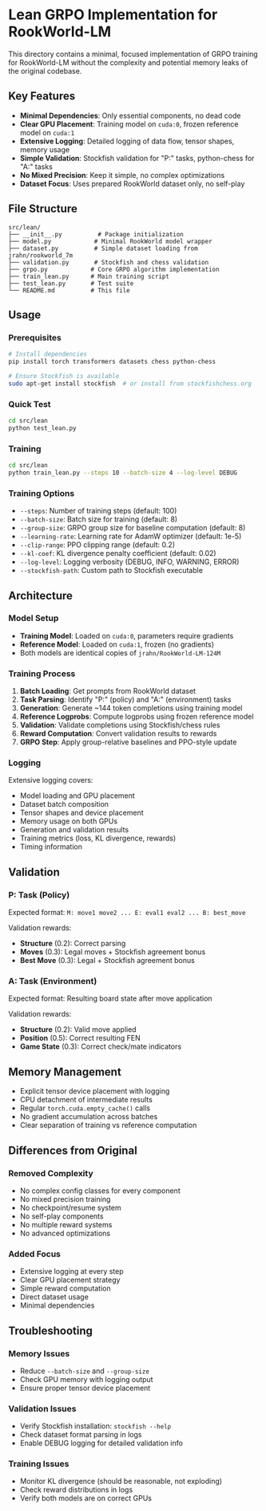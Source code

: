 # Lean GRPO Implementation for RookWorld-LM

This directory contains a minimal, focused implementation of GRPO training for RookWorld-LM without the complexity and potential memory leaks of the original codebase.

## Key Features

- **Minimal Dependencies**: Only essential components, no dead code
- **Clear GPU Placement**: Training model on `cuda:0`, frozen reference model on `cuda:1`
- **Extensive Logging**: Detailed logging of data flow, tensor shapes, memory usage
- **Simple Validation**: Stockfish validation for "P:" tasks, python-chess for "A:" tasks
- **No Mixed Precision**: Keep it simple, no complex optimizations
- **Dataset Focus**: Uses prepared RookWorld dataset only, no self-play

## File Structure

```
src/lean/
├── __init__.py          # Package initialization
├── model.py            # Minimal RookWorld model wrapper
├── dataset.py          # Simple dataset loading from jrahn/rookworld_7m
├── validation.py       # Stockfish and chess validation
├── grpo.py            # Core GRPO algorithm implementation
├── train_lean.py      # Main training script
├── test_lean.py       # Test suite
└── README.md          # This file
```

## Usage

### Prerequisites

```bash
# Install dependencies
pip install torch transformers datasets chess python-chess

# Ensure Stockfish is available
sudo apt-get install stockfish  # or install from stockfishchess.org
```

### Quick Test

```bash
cd src/lean
python test_lean.py
```

### Training

```bash
cd src/lean
python train_lean.py --steps 10 --batch-size 4 --log-level DEBUG
```

### Training Options

- `--steps`: Number of training steps (default: 100)
- `--batch-size`: Batch size for training (default: 8)
- `--group-size`: GRPO group size for baseline computation (default: 8)
- `--learning-rate`: Learning rate for AdamW optimizer (default: 1e-5)
- `--clip-range`: PPO clipping range (default: 0.2)
- `--kl-coef`: KL divergence penalty coefficient (default: 0.02)
- `--log-level`: Logging verbosity (DEBUG, INFO, WARNING, ERROR)
- `--stockfish-path`: Custom path to Stockfish executable

## Architecture

### Model Setup
- **Training Model**: Loaded on `cuda:0`, parameters require gradients
- **Reference Model**: Loaded on `cuda:1`, frozen (no gradients)
- Both models are identical copies of `jrahn/RookWorld-LM-124M`

### Training Process

1. **Batch Loading**: Get prompts from RookWorld dataset
2. **Task Parsing**: Identify "P:" (policy) and "A:" (environment) tasks
3. **Generation**: Generate ~144 token completions using training model
4. **Reference Logprobs**: Compute logprobs using frozen reference model
5. **Validation**: Validate completions using Stockfish/chess rules
6. **Reward Computation**: Convert validation results to rewards
7. **GRPO Step**: Apply group-relative baselines and PPO-style update

### Logging

Extensive logging covers:
- Model loading and GPU placement
- Dataset batch composition  
- Tensor shapes and device placement
- Memory usage on both GPUs
- Generation and validation results
- Training metrics (loss, KL divergence, rewards)
- Timing information

## Validation

### P: Task (Policy)
Expected format: `M: move1 move2 ... E: eval1 eval2 ... B: best_move`

Validation rewards:
- **Structure** (0.2): Correct parsing
- **Moves** (0.3): Legal moves + Stockfish agreement bonus
- **Best Move** (0.3): Legal + Stockfish agreement bonus

### A: Task (Environment)  
Expected format: Resulting board state after move application

Validation rewards:
- **Structure** (0.2): Valid move applied
- **Position** (0.5): Correct resulting FEN
- **Game State** (0.3): Correct check/mate indicators

## Memory Management

- Explicit tensor device placement with logging
- CPU detachment of intermediate results
- Regular `torch.cuda.empty_cache()` calls
- No gradient accumulation across batches
- Clear separation of training vs reference computation

## Differences from Original

### Removed Complexity
- No complex config classes for every component
- No mixed precision training
- No checkpoint/resume system  
- No self-play components
- No multiple reward systems
- No advanced optimizations

### Added Focus
- Extensive logging at every step
- Clear GPU placement strategy
- Simple reward computation
- Direct dataset usage
- Minimal dependencies

## Troubleshooting

### Memory Issues
- Reduce `--batch-size` and `--group-size`
- Check GPU memory with logging output
- Ensure proper tensor device placement

### Validation Issues
- Verify Stockfish installation: `stockfish --help`
- Check dataset format parsing in logs
- Enable DEBUG logging for detailed validation info

### Training Issues
- Monitor KL divergence (should be reasonable, not exploding)
- Check reward distributions in logs
- Verify both models are on correct GPUs